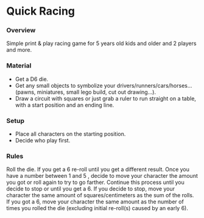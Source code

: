 # Quick Racing

### Overview

Simple print & play racing game for 5 years old kids and older and 2 players and more.

### Material

- Get a D6 die.
- Get any small objects to symbolize your drivers/runners/cars/horses... (pawns, miniatures, small lego build, cut out drawing...).
- Draw a circuit with squares or just grab a ruler to run straight on a table, with a start position and an ending line.

### Setup

- Place all characters on the starting position.
- Decide who play first.

### Rules

Roll the die. If you get a 6 re-roll until you get a different result. Once you have a number between 1 and 5 , decide to move your character the amount you got or roll again to try to go farther. Continue this process until you decide to stop or until you get a 6. If you decide to stop, move your character the same amount of squares/centimeters as the sum of the rolls. If you got a 6, move your character the same amount as the number of times you rolled the die (excluding initial re-roll(s) caused by an early 6).
